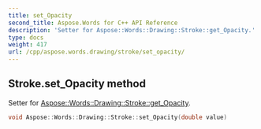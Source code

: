 ```yaml
---
title: set_Opacity
second_title: Aspose.Words for C++ API Reference
description: 'Setter for Aspose::Words::Drawing::Stroke::get_Opacity.'
type: docs
weight: 417
url: /cpp/aspose.words.drawing/stroke/set_opacity/
---
```

## Stroke.set_Opacity method


Setter for [Aspose::Words::Drawing::Stroke::get_Opacity](../get_opacity/).

```cpp
void Aspose::Words::Drawing::Stroke::set_Opacity(double value)
```

